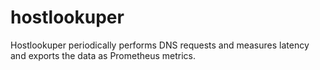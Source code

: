 # hostlookuper
Hostlookuper periodically performs DNS requests and measures latency and exports the data as Prometheus metrics.

